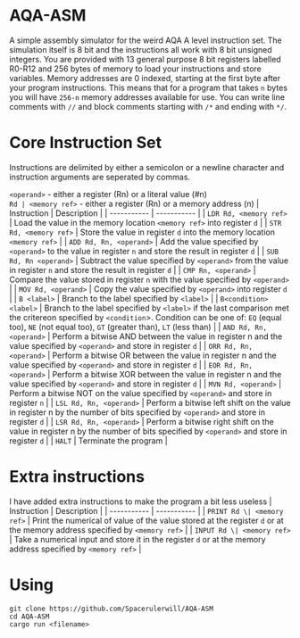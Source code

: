 # AQA-ASM
A simple assembly simulator for the weird AQA A level instruction set. The simulation itself is 8 bit and the instructions all work with 8 bit unsigned integers. You are provided with 13 general purpose 8 bit registers labelled R0-R12 and 256 bytes of memory to load your instructions and store variables. Memory addresses are 0 indexed, starting at the first byte after your program instructions. This means that for a program that takes `n` bytes you will have `256-n` memory addresses available for use. You can write line comments with `//` and block comments starting with `/*` and ending with `*/`.
# Core Instruction Set
Instructions are delimited by either a semicolon or a newline character and instruction arguments are seperated by commas.

`<operand>` - either a register (Rn) or a literal value (#n)    
`Rd | <memory ref>` - either a register (Rn) or a memory address (n)
| Instruction | Description |
| ----------- | ----------- |
| `LDR Rd, <memory ref>`  | Load the value in the memory location `<memory ref>` into register `d` |
| `STR Rd, <memory ref>` | Store the value in register `d` into the memory location `<memory ref>` |
| `ADD Rd, Rn, <operand>` | Add the value specified by `<operand>` to the value in register `n` and store the result in register `d` |
| `SUB Rd, Rn <operand>` | Subtract the value specified by `<operand>` from the value in register `n` and store the result in register `d` |
| `CMP Rn, <operand>` | Compare the value stored in register `n` with the value specified by `<operand>` |
| `MOV Rd, <operand>` | Copy the value specified by `<operand>` into register `d` |
| `B <label>` | Branch to the label specified by `<label>` |
| `B<condition> <label>` | Branch to the label specified by `<label>` if the last comparison met the critereon specified by `<condition`>. Condition can be one of: `EQ` (equal too), `NE` (not equal too), `GT` (greater than), `LT` (less than) |
| `AND Rd, Rn, <operand>` | Perform a bitwise AND between the value in register n and the value specified by `<operand>` and store in register `d` |
| `ORR Rd, Rn, <operand>` | Perform a bitwise OR between the value in register n and the value specified by `<operand>` and store in register `d` |
| `EOR Rd, Rn, <operand>` | Perform a bitwise XOR between the value in register n and the value specified by `<operand>` and store in register `d` |
| `MVN Rd, <operand>` | Perform a bitwise NOT on the value specified by `<operand>` and store in register `n` |
| `LSL Rd, Rn, <operand>` | Perform a bitwise left shift on the value in register n by the number of bits specified by `<operand>` and store in register `d` |
| `LSR Rd, Rn, <operand>` | Perform a bitwise right shift on the value in register n by the number of bits specified by `<operand>` and store in register `d` |
| `HALT` | Terminate the program |
# Extra instructions
I have added extra instructions to make the program a bit less useless
| Instruction | Description |
| ----------- | ----------- |
| `PRINT Rd \| <memory ref>` | Print the numerical of value of the value stored at the register `d` or at the memory address specified by `<memory ref>` |
| `INPUT Rd \| <memory ref>` | Take a numerical input and store it in the register `d` or at the memory address specified by `<memory ref>` |
# Using
```
git clone https://github.com/Spacerulerwill/AQA-ASM
cd AQA-ASM
cargo run <filename>
```